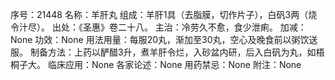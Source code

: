 序号：21448
名称：羊肝丸
组成：羊肝1具（去脂膜，切作片子），白矾3两（烧令汁尽）。
出处：《圣惠》卷二十八。
主治：冷劳久不愈，食少泄痢。
加减：None
功效：None
用法用量：每服20丸，渐加至30丸，空心及晚食前以粥饮送服。
制备方法：上药以酽醋3升，煮羊肝令烂，入砂盆内研，后入白矾为丸，如梧桐子大。
临床应用：None
各家论述：None
用药禁忌：None
附注：None
